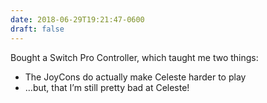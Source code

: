 ```yaml
---
date: 2018-06-29T19:21:47-0600
draft: false
---
```


Bought a Switch Pro Controller, which taught me two things:

*   The JoyCons do actually make Celeste harder to play
*   …but, that I’m still pretty bad at Celeste!

